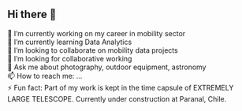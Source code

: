 ## Hi there 👋

🔭 I’m currently working on my career in mobility sector <br/>
🌱 I’m currently learning Data Analytics <br/>
👯 I’m looking to collaborate on mobility data projects <br/>
🤔 I’m looking for collaborative working <br/>
💬 Ask me about photography, outdoor equipment, astronomy <br/>
📫 How to reach me: ... <br/>
⚡ Fun fact: Part of my work is kept in the time capsule of EXTREMELY LARGE TELESCOPE. Currently under construction at Paranal, Chile. <br/>
